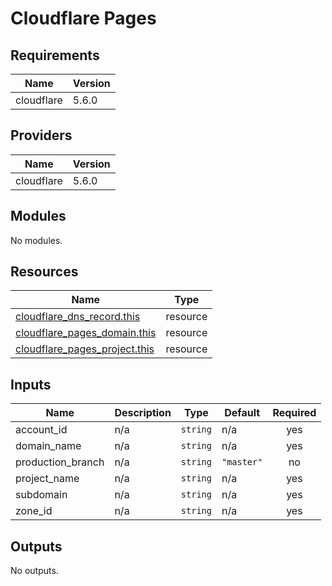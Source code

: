 # Cloudflare Pages

<!-- BEGIN_TF_DOCS -->
## Requirements

| Name | Version |
|------|---------|
| cloudflare | 5.6.0 |

## Providers

| Name | Version |
|------|---------|
| cloudflare | 5.6.0 |

## Modules

No modules.

## Resources

| Name | Type |
|------|------|
| [cloudflare_dns_record.this](https://registry.terraform.io/providers/cloudflare/cloudflare/5.6.0/docs/resources/dns_record) | resource |
| [cloudflare_pages_domain.this](https://registry.terraform.io/providers/cloudflare/cloudflare/5.6.0/docs/resources/pages_domain) | resource |
| [cloudflare_pages_project.this](https://registry.terraform.io/providers/cloudflare/cloudflare/5.6.0/docs/resources/pages_project) | resource |

## Inputs

| Name | Description | Type | Default | Required |
|------|-------------|------|---------|:--------:|
| account\_id | n/a | `string` | n/a | yes |
| domain\_name | n/a | `string` | n/a | yes |
| production\_branch | n/a | `string` | `"master"` | no |
| project\_name | n/a | `string` | n/a | yes |
| subdomain | n/a | `string` | n/a | yes |
| zone\_id | n/a | `string` | n/a | yes |

## Outputs

No outputs.
<!-- END_TF_DOCS -->
